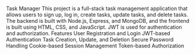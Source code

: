 Task Manager
This project is a full-stack task management application that allows users to sign up, log in, create tasks, update tasks, and delete tasks. The backend is built with Node.js, Express, and MongoDB, and the frontend is built using HTML, CSS, and JavaScript. JWT is used for authentication and authorization.
Features
User Registration and Login
JWT-based Authentication
Task Creation, Update, and Deletion
Secure Password Handling
Cookie-based Session Management
Token-based Authorization

